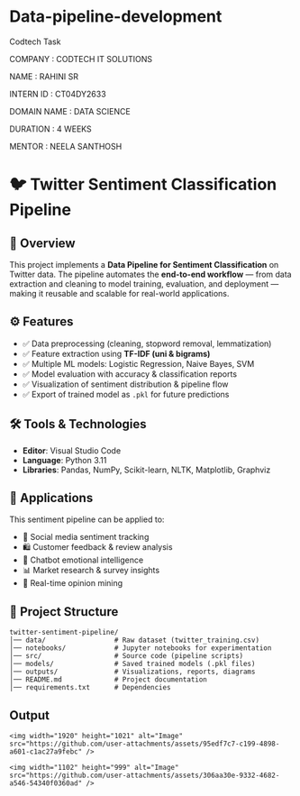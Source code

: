 # Data-pipeline-development

Codtech Task

COMPANY : CODTECH IT SOLUTIONS

NAME : RAHINI SR

INTERN ID : CT04DY2633

DOMAIN NAME : DATA SCIENCE

DURATION : 4 WEEKS

MENTOR : NEELA SANTHOSH

# 🐦 Twitter Sentiment Classification Pipeline

## 📌 Overview

This project implements a **Data Pipeline for Sentiment Classification** on Twitter data. The pipeline automates the **end-to-end workflow** — from data extraction and cleaning to model training, evaluation, and deployment — making it reusable and scalable for real-world applications.

## ⚙️ Features

* ✅ Data preprocessing (cleaning, stopword removal, lemmatization)
* ✅ Feature extraction using **TF-IDF (uni & bigrams)**
* ✅ Multiple ML models: Logistic Regression, Naive Bayes, SVM
* ✅ Model evaluation with accuracy & classification reports
* ✅ Visualization of sentiment distribution & pipeline flow
* ✅ Export of trained model as `.pkl` for future predictions

## 🛠 Tools & Technologies

* **Editor**: Visual Studio Code
* **Language**: Python 3.11
* **Libraries**: Pandas, NumPy, Scikit-learn, NLTK, Matplotlib, Graphviz

## 🚀 Applications

This sentiment pipeline can be applied to:

* 🔎 Social media sentiment tracking
* 🛍 Customer feedback & review analysis
* 💬 Chatbot emotional intelligence
* 📊 Market research & survey insights
* 📡 Real-time opinion mining

## 📂 Project Structure

```
twitter-sentiment-pipeline/
│── data/                 # Raw dataset (twitter_training.csv)
│── notebooks/            # Jupyter notebooks for experimentation
│── src/                  # Source code (pipeline scripts)
│── models/               # Saved trained models (.pkl files)
│── outputs/              # Visualizations, reports, diagrams
│── README.md             # Project documentation
│── requirements.txt      # Dependencies
```

## Output

```
<img width="1920" height="1021" alt="Image" src="https://github.com/user-attachments/assets/95edf7c7-c199-4898-a601-c1ac27a9febc" />

<img width="1102" height="999" alt="Image" src="https://github.com/user-attachments/assets/306aa30e-9332-4682-a546-54340f0360ad" />
```
